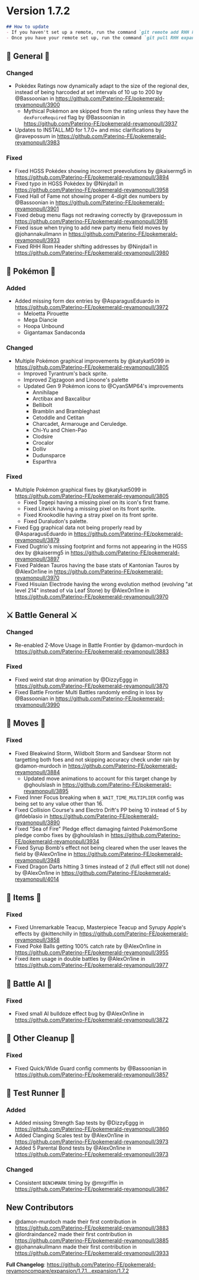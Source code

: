 # Version 1.7.2

```md
## How to update
- If you haven't set up a remote, run the command `git remote add RHH https://github.com/Paterino-FE/pokemerald-reyamon.git`.
- Once you have your remote set up, run the command `git pull RHH expansion/1.7.2`.
```

## 🧬 General 🧬
### Changed
* Pokédex Ratings now dynamically adapt to the size of the regional dex, instead of being harcoded at set intervals of 10 up to 200 by @Bassoonian in https://github.com/Paterino-FE/pokemerald-reyamonpull/3900
    * Mythical Pokémon are skipped from the rating unless they have the `dexForceRequired` flag by @Bassoonian in https://github.com/Paterino-FE/pokemerald-reyamonpull/3937
* Updates to INSTALL.MD for 1.7.0+ and misc clarifications by @ravepossum in https://github.com/Paterino-FE/pokemerald-reyamonpull/3983
### Fixed
* Fixed HGSS Pokédex showing incorrect preevolutions by @kaisermg5 in https://github.com/Paterino-FE/pokemerald-reyamonpull/3894
* Fixed typo in HGSS Pokédex by @Ninjdai1 in https://github.com/Paterino-FE/pokemerald-reyamonpull/3958
* Fixed Hall of Fame not showing proper 4-digit dex numbers by @Bassoonian in https://github.com/Paterino-FE/pokemerald-reyamonpull/3901
* Fixed debug menu flags not redrawing correctly by @ravepossum in https://github.com/Paterino-FE/pokemerald-reyamonpull/3916
* Fixed issue when trying to add new party menu field moves by @johannakullmann in https://github.com/Paterino-FE/pokemerald-reyamonpull/3933
* Fixed RHH Rom Header shifting addresses by @Ninjdai1 in https://github.com/Paterino-FE/pokemerald-reyamonpull/3980

## 🐉 Pokémon 🐉
### Added
* Added missing form dex entries by @AsparagusEduardo in https://github.com/Paterino-FE/pokemerald-reyamonpull/3972
    * Meloetta Pirouette
    * Mega Diancie
    * Hoopa Unbound
    * Gigantamax Sandaconda
### Changed
* Multiple Pokémon graphical improvements by @katykat5099 in https://github.com/Paterino-FE/pokemerald-reyamonpull/3805
    * Improved Tyrantrum's back sprite.
    * Improved Zigzagoon and Linoone's palette
    * Updated Gen 9 Pokémon icons to @CyanSMP64's improvements
        * Annihilape
        * Arctibax and Baxcalibur
        * Bellibolt
        * Bramblin and Brambleghast
        * Cetoddle and Cetitan
        * Charcadet, Armarouge and Ceruledge.
        * Chi-Yu and Chien-Pao
        * Clodsire
        * Crocalor
        * Dolliv
        * Dudunsparce
        * Esparthra
### Fixed
* Multiple Pokémon graphical fixes by @katykat5099 in https://github.com/Paterino-FE/pokemerald-reyamonpull/3805
    * Fixed Togepi having a missing pixel on its icon's first frame.
    * Fixed Litwick having a missing pixel on its front sprite.
    * Fixed Krookodile having a stray pixel on its front sprite.
    * Fixed Duraludon's palette.
* Fixed Egg graphical data not being properly read by @AsparagusEduardo in https://github.com/Paterino-FE/pokemerald-reyamonpull/3879
* Fixed Dugtrio's missing footprint and forms not appearing in the HGSS dex by @kaisermg5 in https://github.com/Paterino-FE/pokemerald-reyamonpull/3897
* Fixed Paldean Tauros having the base stats of Kantonian Tauros by @AlexOn1ine in https://github.com/Paterino-FE/pokemerald-reyamonpull/3970
* Fixed Hisuian Electrode having the wrong evolution method (evolving "at level 214" instead of via Leaf Stone) by @AlexOn1ine in https://github.com/Paterino-FE/pokemerald-reyamonpull/3970

## ⚔️ Battle General ⚔️ ##
### Changed
* Re-enabled Z-Move Usage in Battle Frontier by @damon-murdoch in https://github.com/Paterino-FE/pokemerald-reyamonpull/3883
### Fixed
* Fixed weird stat drop animation by @DizzyEggg in https://github.com/Paterino-FE/pokemerald-reyamonpull/3870
* Fixed Battle Frontier Multi Battles randomly ending in loss by @Bassoonian in https://github.com/Paterino-FE/pokemerald-reyamonpull/3990

## 🤹 Moves 🤹
### Fixed
* Fixed Bleakwind Storm, Wildbolt Storm and Sandsear Storm not targetting both foes and not skipping accuracy check under rain by @damon-murdoch in https://github.com/Paterino-FE/pokemerald-reyamonpull/3884
    * Updated move animations to account for this target change by @ghoulslash in https://github.com/Paterino-FE/pokemerald-reyamonpull/3895
* Fixed Inner Focus breaking when `B_WAIT_TIME_MULTIPLIER` config was being set to any value other than 16.
* Fixed Collision Course's and Electro Drift's PP being 10 instead of 5 by @fdeblasio in https://github.com/Paterino-FE/pokemerald-reyamonpull/3890
* Fixed "Sea of Fire" Pledge effect damaging fainted PokémonSome pledge combo fixes by @ghoulslash in https://github.com/Paterino-FE/pokemerald-reyamonpull/3934
* Fixed Syrup Bomb's effect not being cleared when the user leaves the field by @AlexOn1ine in https://github.com/Paterino-FE/pokemerald-reyamonpull/3948
* Fixed Dragon Darts hitting 3 times instead of 2 (full effect still not done) by @AlexOn1ine in https://github.com/Paterino-FE/pokemerald-reyamonpull/4014

## 🧶 Items 🧶
### Fixed
* Fixed Unremarkable Teacup, Masterpiece Teacup and Syrupy Apple's effects by @kittenchilly in https://github.com/Paterino-FE/pokemerald-reyamonpull/3858
* Fixed Poké Balls getting 100% catch rate by @AlexOn1ine in https://github.com/Paterino-FE/pokemerald-reyamonpull/3955
* Fixed item usage in double battles by @AlexOn1ine in https://github.com/Paterino-FE/pokemerald-reyamonpull/3977

## 🤖 Battle AI 🤖
### Fixed
* Fixed small AI bulldoze effect bug by @AlexOn1ine in https://github.com/Paterino-FE/pokemerald-reyamonpull/3872

## 🧹 Other Cleanup 🧹
### Fixed
* Fixed Quick/Wide Guard config comments by @Bassoonian in https://github.com/Paterino-FE/pokemerald-reyamonpull/3857

## 🧪 Test Runner 🧪
### Added
* Added missing Strength Sap tests by @DizzyEggg in https://github.com/Paterino-FE/pokemerald-reyamonpull/3860
* Added Clanging Scales test by @AlexOn1ine in https://github.com/Paterino-FE/pokemerald-reyamonpull/3973
* Added 5 Parental Bond tests by @AlexOn1ine in https://github.com/Paterino-FE/pokemerald-reyamonpull/3973
### Changed
* Consistent `BENCHMARK` timing by @mrgriffin in https://github.com/Paterino-FE/pokemerald-reyamonpull/3867

## New Contributors
* @damon-murdoch made their first contribution in https://github.com/Paterino-FE/pokemerald-reyamonpull/3883
* @lordraindance2 made their first contribution in https://github.com/Paterino-FE/pokemerald-reyamonpull/3885
* @johannakullmann made their first contribution in https://github.com/Paterino-FE/pokemerald-reyamonpull/3933

**Full Changelog**: https://github.com/Paterino-FE/pokemerald-reyamoncompare/expansion/1.7.1...expansion/1.7.2

<!--Last PR: 4014-->
